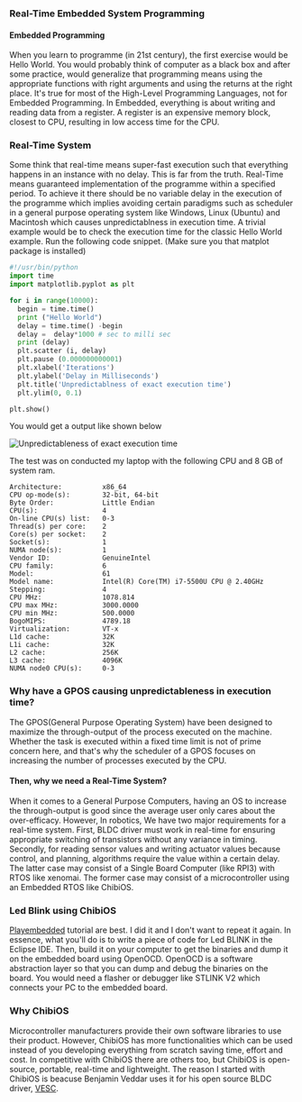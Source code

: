 

### Real-Time Embedded System Programming 


#### Embedded Programming 

 When you learn to programme (in 21st century), the first exercise would be Hello World. You would probably think of computer as a black box and after some practice, would generalize that programming means using the appropriate functions with right arguments and using the returns at the right place. It's true for most of the High-Level Programming Languages, not for Embedded Programming. In Embedded, everything is about writing and reading data from a register. A register is an expensive memory block, closest to CPU, resulting in low access time for the CPU.

### Real-Time System 

 Some think that real-time means super-fast execution such that everything happens in an instance with no delay. This is far from the truth. Real-Time means guaranteed implementation of the programme within a specified period. To achieve it there should be no variable delay in the execution of the programme which implies avoiding certain paradigms such as scheduler in a general purpose operating system like Windows, Linux (Ubuntu) and Macintosh which causes unpredictablness in execution time. A trivial example would be to check the execution time for the classic Hello World example. Run the following code snippet. (Make sure you that matplot package is installed) 

```python
#!/usr/bin/python
import time
import matplotlib.pyplot as plt

for i in range(10000):
  begin = time.time()
  print ("Hello World")
  delay = time.time() -begin
  delay =  delay*1000 # sec to milli sec
  print (delay)
  plt.scatter (i, delay)
  plt.pause (0.000000000001)
  plt.xlabel('Iterations') 
  plt.ylabel('Delay in Milliseconds')
  plt.title('Unpredictablness of exact execution time') 
  plt.ylim(0, 0.1)

plt.show()
```
 


You would get a output like shown below

![Unpredictableness of exact execution time](https://ajaygunalan.github.io/projects/asset/past/bldc/delay.png)

The test was on conducted my laptop with the following CPU and 8 GB of system ram.


```
Architecture:          x86_64
CPU op-mode(s):        32-bit, 64-bit
Byte Order:            Little Endian
CPU(s):                4
On-line CPU(s) list:   0-3
Thread(s) per core:    2
Core(s) per socket:    2
Socket(s):             1
NUMA node(s):          1
Vendor ID:             GenuineIntel
CPU family:            6
Model:                 61
Model name:            Intel(R) Core(TM) i7-5500U CPU @ 2.40GHz
Stepping:              4
CPU MHz:               1078.814
CPU max MHz:           3000.0000
CPU min MHz:           500.0000
BogoMIPS:              4789.18
Virtualization:        VT-x
L1d cache:             32K
L1i cache:             32K
L2 cache:              256K
L3 cache:              4096K
NUMA node0 CPU(s):     0-3
```


### Why have a GPOS causing unpredictableness in execution time? 

The GPOS(General Purpose Operating System) have been designed to maximize the through-output of the process executed on the machine. Whether the task is executed within a fixed time limit is not of prime concern here, and that's why the scheduler of a GPOS  focuses on increasing the number of processes executed by the CPU.




#### Then, why we need a Real-Time System? 

When it comes to a General Purpose Computers, having an OS to increase the through-output is good since the average user only cares about the over-efficacy. However, In robotics, We have two major requirements for  a real-time system. First, BLDC driver must work in real-time for ensuring appropriate switching of transistors without any variance in timing. Secondly, for reading sensor values and writing actuator values because control, and planning, algorithms require the value within a certain delay. The latter case may consist of a Single Board Computer (like RPI3) with RTOS like xenomai. The former case may consist of a microcontroller using an Embedded RTOS like ChibiOS.


### Led Blink using ChibiOS 

[Playembedded](https://www.playembedded.org/blog/how-to-start/) tutorial are best. I did it and I don't want to repeat it again. In essence, what you'll do is to write a piece of code for Led BLINK in the Eclipse IDE. Then, build it on your computer to get the binaries and dump it on the embedded board using OpenOCD. OpenOCD is a software abstraction layer so that you can dump and debug the binaries on the board. You would need a flasher or debugger like STLINK V2 which connects your PC to the embedded board.



### Why ChibiOS ###

Microcontroller manufacturers provide their own software libraries to use their product. However, ChibiOS has more functionalities which can be used instead of you developing everything from scratch saving time, effort and cost. In competitive with ChibiOS there are others too, but ChibiOS is open-source, portable, real-time and lightweight. The reason I started with ChibiOS is beacuse Benjamin Veddar uses it for his open source BLDC driver, [VESC](http://vedder.se/2015/01/vesc-open-source-esc/).
